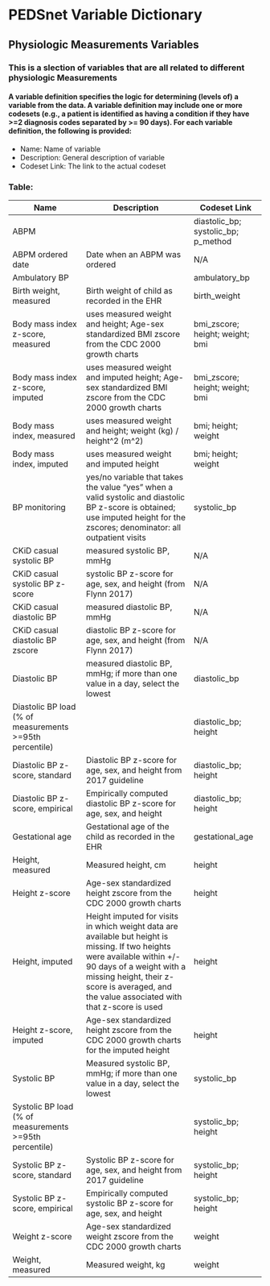 # PEDSnet Variable Dictionary

## Physiologic Measurements Variables

### This is a slection of variables that are all related to different physiologic Measurements

#### A variable definition specifies the logic for determining (levels of) a variable from the data. A variable definition may include one or more codesets (e.g., a patient is identified as having a condition if they have >=2 diagnosis codes separated by >= 90 days). For each variable definition, the following is provided:
* Name: Name of variable
* Description: General description of variable
* Codeset Link: The link to the actual codeset

### Table:

| Name | Description | Codeset Link |
|------|-------------|--------------|
| ABPM | | diastolic_bp; systolic_bp; p_method |
| ABPM ordered date | Date when an ABPM was ordered | N/A |
| Ambulatory BP | | ambulatory_bp |
| Birth weight, measured | Birth weight of child as recorded in the EHR | birth_weight |
| Body mass index z-score, measured | uses measured weight and height; Age-sex standardized BMI zscore from the CDC 2000 growth charts | bmi_zscore; height; weight; bmi |
| Body mass index z-score, imputed | uses measured weight and imputed height; Age-sex standardized BMI zscore from the CDC 2000 growth charts | bmi_zscore; height; weight; bmi |
| Body mass index, measured | uses measured weight and height; weight (kg) / height^2 (m^2) | bmi; height; weight |
| Body mass index, imputed | uses measured weight and imputed height | bmi; height; weight |
| BP monitoring | yes/no variable that takes the value “yes” when a valid systolic and diastolic BP z-score is obtained; use imputed height for the zscores; denominator: all outpatient visits | systolic_bp |
| CKiD casual systolic BP | measured systolic BP, mmHg  | N/A |
| CKiD casual systolic BP z-score | systolic BP z-score for age, sex, and height (from Flynn 2017) | N/A |
| CKiD casual diastolic BP | measured diastolic BP, mmHg | N/A |
| CKiD casual diastolic BP zscore | diastolic BP z-score for age, sex, and height (from Flynn 2017) | N/A |
| Diastolic BP | measured diastolic BP, mmHg; if more than one value in a day, select the lowest | diastolic_bp |
| Diastolic BP load (% of measurements >=95th percentile) | | diastolic_bp; height |
| Diastolic BP z-score, standard | Diastolic BP z-score for age, sex, and height from 2017 guideline  | diastolic_bp; height |
| Diastolic BP z-score, empirical | Empirically computed diastolic BP z-score for age, sex, and height | diastolic_bp; height |
| Gestational age | Gestational age of the child as recorded in the EHR | gestational_age |
| Height, measured | Measured height, cm | height |
| Height z-score | Age-sex standardized height zscore from the CDC 2000 growth charts | height |
| Height, imputed | Height imputed for visits in which weight data are available but height is missing. If two heights were available within +/- 90 days of a weight with a missing height, their z-score is averaged, and the value associated with that z-score is used | height |
| Height z-score, imputed | Age-sex standardized height zscore from the CDC 2000 growth charts for the imputed height | height |
| Systolic BP | Measured systolic BP, mmHg; if more than one value in a day, select the lowest | systolic_bp |
| Systolic BP load (% of measurements >=95th percentile) | | systolic_bp; height |
| Systolic BP z-score, standard | Systolic BP z-score for age, sex, and height from 2017 guideline  | systolic_bp; height |
| Systolic BP z-score, empirical | Empirically computed systolic BP z-score for age, sex, and height | systolic_bp; height |
| Weight z-score | Age-sex standardized weight zscore from the CDC 2000 growth charts | weight |
| Weight, measured | Measured weight, kg | weight |

